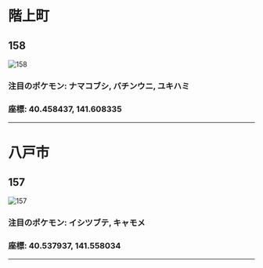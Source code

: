 # 階上町
## 158
![158](https://local.pokemon.jp/img/p/manhole/1723f48f98735fe88693db2547152835_l.png "158")
### 注目のポケモン: ナマコブシ, バチンウニ, ユキハミ
### 座標: 40.458437, 141.608335
---
# 八戸市
## 157
![157](https://local.pokemon.jp/img/p/manhole/980e5418dbdef7582b162d577ad77cf7_l.png "157")
### 注目のポケモン: イシツブテ, キャモメ
### 座標: 40.537937, 141.558034
---